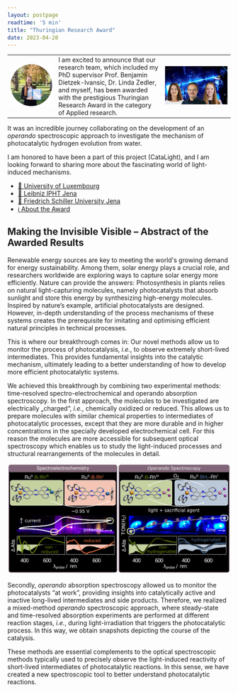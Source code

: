 ```yaml
---
layout: postpage
readtime: '5 min'
title: "Thuringian Research Award"
date: 2023-04-20
---
```


<table>
    <tr> </tr>
<tr VALIGN=CENTER>
  <td width="200"> 
      <img width=200 src='https://raw.githubusercontent.com/carolin-m/carolin-m.github.io/main/img/posts/carolin_LUX_circle.png'>
  </td>
  <td width="400"> 
      I am excited to announce that our research team, which included my PhD supervisor Prof. Benjamin Dietzek-Ivansic, 
Dr. Linda Zedler, and myself, has been awarded with the prestigious Thuringian Research Award in the category of Applied research. 
  </td>
  <td width="300">
    <img width=300 src='https://raw.githubusercontent.com/carolin-m/carolin-m.github.io/main/img/posts/Foto_Forschungspreis_a_compress.png'>
  </td>
</tr>
</table>

It was an incredible journey collaborating on the development of an <i>operando</i> spectroscopic approach 
to investigate the mechanism of photocatalytic hydrogen evolution from water.

I am honored to have been a part of this project (CataLight), 
and I am looking forward to sharing more about the fascinating world of light-induced mechanisms.


- [📰 University of Luxembourg](https://wwwen.uni.lu/fstm/news/making_the_invisible_visible_a_thuringian_research_prize_awarded)
- [📰 Leibniz IPHT Jena](https://www.leibniz-ipht.de/de/thueringer-forschungspreis-fuer-angewandte-forschung-2023/)
- [📰 Friedrich Schiller University Jena](https://www.uni-jena.de/230419-thueringer-forschungspreis)
- [ℹ️ About the Award](https://www.thueringer-forschungspreis.de/)

## Making the Invisible Visible – Abstract of the Awarded Results

Renewable energy sources are key to meeting the world's growing demand for energy sustainability. 
Among them, solar energy plays a crucial role, and researchers worldwide are exploring ways to capture solar energy more efficiently. 
Nature can provide the answers: 
Photosynthesis in plants relies on natural light-capturing molecules, namely photocatalysts that absorb sunlight and store this energy by synthesizing high-energy molecules. Inspired by nature’s example, artificial photocatalysts are designed. 
However, in-depth understanding of the process mechanisms of these systems creates the prerequisite for imitating and optimising efficient natural principles in technical processes.

This is where our breakthrough comes in: Our novel methods allow us to monitor the process of photocatalysis, *i.e.*, to observe extremely short-lived intermediates. 
This provides fundamental insights into the catalytic mechanism, ultimately leading to a better understanding of how to develop more efficient photocatalytic systems.

We achieved this breakthrough by combining two experimental methods: 
time-resolved spectro-electrochemical and operando absorption spectroscopy.
In the first approach, the molecules to be investigated are electrically „charged“, *i.e.*, chemically oxidized or reduced. 
This allows us to prepare molecules with similar chemical properties to intermediates of photocatalytic processes, 
except that they are more durable and in higher concentrations in the specially developed electrochemical cell. 
For this reason the molecules are more accessible for subsequent optical spectroscopy which enables us to study the light-induced processes and structural rearrangements of the molecules in detail.

<img width=550 src='https://raw.githubusercontent.com/carolin-m/carolin-m.github.io/main/img/posts/thuringia_award_science_img.png'>

Secondly, *operando* absorption spectroscopy allowed us to monitor the photocatalysts “at work”, providing insights into catalytically active and inactive long-lived intermediates and side products. 
Therefore, we realized a mixed-method *operando* spectroscopic approach, where steady-state and time-resolved absorption experiments are performed at different reaction stages, *i.e.*, during light-irradiation that triggers the photocatalytic process. 
In this way, we obtain snapshots depicting the course of the catalysis.

These methods are essential complements to the optical spectroscopic methods typically used to precisely observe the 
light-induced reactivity of short-lived intermediates of photocatalytic reactions. 
In this sense, we have created a new spectroscopic tool to better understand photocatalytic reactions.
